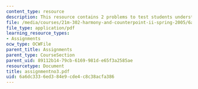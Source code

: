 ```yaml
---
content_type: resource
description: This resource contains 2 problems to test students understanding.
file: /media/courses/21m-302-harmony-and-counterpoint-ii-spring-2005/6a6dc3336ed384e9cde4c8c38acfa386_assignmentno3.pdf
file_type: application/pdf
learning_resource_types:
- Assignments
ocw_type: OCWFile
parent_title: Assignments
parent_type: CourseSection
parent_uid: 89112b14-79cb-6169-981d-e65f3a2585ae
resourcetype: Document
title: assignmentno3.pdf
uid: 6a6dc333-6ed3-84e9-cde4-c8c38acfa386
---
```

